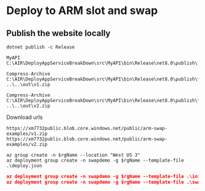 # Deploy to ARM slot and swap

## Publish the website locally

```shell
dotnet publish -c Release
```

```shell
MyAPI C:\AIR\DeployAppServiceBreakDown\src\MyAPI\bin\Release\net8.0\publish\
```

```shell
Compress-Archive C:\AIR\DeployAppServiceBreakDown\src\MyAPI\bin\Release\net8.0\publish\* ..\..\out\v1.zip
```

```shell
Compress-Archive C:\AIR\DeployAppServiceBreakDown\src\MyAPI\bin\Release\net8.0\publish\* ..\..\out\v2.zip
```

Download urls

```shell
https://xm7732public.blob.core.windows.net/public/arm-swap-examples/v1.zip
https://xm7732public.blob.core.windows.net/public/arm-swap-examples/v2.zip
```

```shell
az group create -n $rgName --location "West US 3"
az deployment group create -n swapdemo -g $rgName --template-file .\deploy.json
```

```json
az deployment group create -n swapdemo -g $rgName --template-file .\initial.json
az deployment group create -n swapdemo -g $rgName --template-file .\swap.json
```